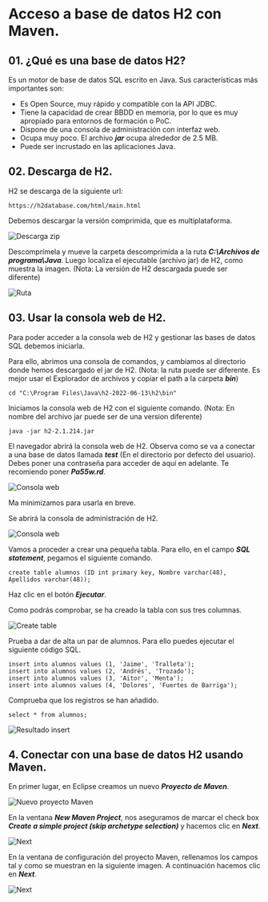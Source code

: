 # Acceso a base de datos H2 con Maven.

## 01. ¿Qué es una base de datos H2?

Es un motor de base de datos SQL escrito en Java. Sus características más importantes son:

* Es Open Source, muy rápido y compatible con la API JDBC.
* Tiene la capacidad de crear BBDD en memoria, por lo que es muy apropiado para entornos de formación o PoC.
* Dispone de una consola de administración con interfaz web.
* Ocupa muy poco. El archivo ***jar*** ocupa alrededor de 2.5 MB.
* Puede ser incrustado en las aplicaciones Java.

## 02. Descarga de H2.

H2 se descarga de la siguiente url:
```
https://h2database.com/html/main.html
```

Debemos descargar la versión comprimida, que es multiplataforma.

![Descarga zip](../img/202306281153.png)

Descomprímela y mueve la carpeta descomprimida a la ruta ***C:\Archivos de programa\Java***. Luego localiza el ejecutable (archivo jar) de H2, como muestra la imagen.
(Nota: La versión de H2 descargada puede ser diferente)

![Ruta](../img/202306281201.png)

## 03. Usar la consola web de H2.

Para poder acceder a la consola web  de H2 y gestionar las bases de datos SQL debemos iniciarla.

Para ello, abrimos una consola de comandos, y cambiamos al directorio donde hemos descargado el jar de H2.
(Nota: la ruta puede ser diferente. Es mejor usar el Explorador de archivos y copiar el path a la carpeta ***bin***)

```
cd "C:\Program Files\Java\h2-2022-06-13\h2\bin"
```


Iniciamos la consola web de H2 con el siguiente comando.
(Nota: En nombre del archivo jar puede ser de una version diferente)

```
java -jar h2-2.1.214.jar
```

El navegador abrirá la consola web de H2. Observa como se va a conectar a una base de datos llamada ***test*** (En el directorio por defecto del usuario). Debes poner una contraseña para acceder de aquí en adelante. Te recomiendo poner ***Pa55w.rd***.

![Consola web](../img/202306281213.png)

Ma minimizamos para usarla en breve.

Se abrirá la consola de administración de H2.

![Consola web](../img/202306281219.png)

Vamos a proceder a crear una pequeña tabla. Para ello, en el campo ***SQL statement***, pegamos el siguiente comando.

```
create table alumnos (ID int primary key, Nombre varchar(48), Apellidos varchar(48));
```

Haz clic en el botón ***Ejecutar***.

Como podrás comprobar, se ha creado la tabla con sus tres columnas.

![Create table](../img/202306281239.png)

Prueba a dar de alta un par de alumnos. Para ello puedes ejecutar el siguiente código SQL.

```
insert into alumnos values (1, 'Jaime', 'Tralleta');
insert into alumnos values (2, 'Andrés', 'Trozado');
insert into alumnos values (3, 'Aitor', 'Menta');
insert into alumnos values (4, 'Dolores', 'Fuertes de Barriga');
```

Comprueba que los registros se han añadido.

```
select * from alumnos;
```

![Resultado insert](../img/202306281243.png)

## 4. Conectar con una base de datos H2 usando Maven.

En primer lugar, en Eclipse creamos un nuevo ***Proyecto de Maven***. 

![Nuevo proyecto Maven](../img/202306281258.png)

En la ventana ***New Maven Project***, nos aseguramos de marcar el check box ***Create a simple project (skip archetype selection)*** y hacemos clic en ***Next***.

![Next](../img/202306281302.png)

En la ventana de configuración del proyecto Maven, rellenamos los campos tal y como se muestran en la siguiente imagen. A continuación hacemos clic en ***Next***.

![Next](../img/202306281306.png)








